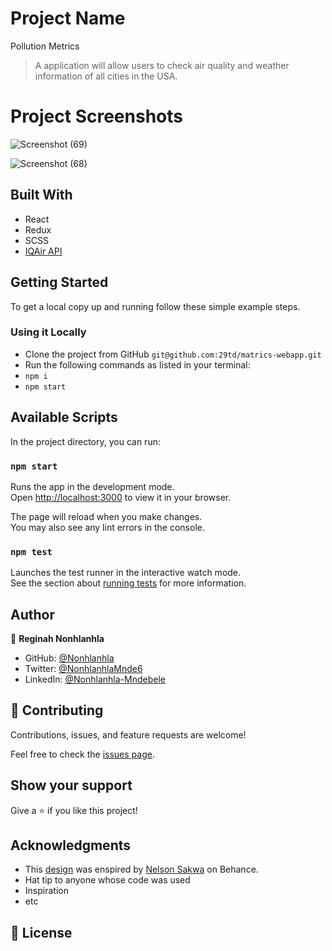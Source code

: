 # Project Name

Pollution Metrics

> A application will allow users to check air quality and weather information of all cities in the USA.

# Project Screenshots

![Screenshot (69)](https://user-images.githubusercontent.com/93027816/189324891-0339952c-15ca-4311-b721-ccd0a1c5addf.png)


![Screenshot (68)](https://user-images.githubusercontent.com/93027816/189325062-af875d5f-e10e-4d80-b945-7dca99c75db5.png)

## Built With

- React
- Redux
- SCSS
- [IQAir API](https://api-docs.iqair.com/)

## Getting Started

To get a local copy up and running follow these simple example steps.

### Using it Locally

- Clone the project from GitHub `git@github.com:29td/matrics-webapp.git`
- Run the following commands as listed in your terminal:
- `npm i`
- `npm start`

## Available Scripts

In the project directory, you can run:

### `npm start`

Runs the app in the development mode.\
Open [http://localhost:3000](http://localhost:3000) to view it in your browser.

The page will reload when you make changes.\
You may also see any lint errors in the console.

### `npm test`

Launches the test runner in the interactive watch mode.\
See the section about [running tests](https://facebook.github.io/create-react-app/docs/running-tests) for more information.

## Author

👤 **Reginah Nonhlanhla**

- GitHub: [@Nonhlanhla](https://https://github.com/29td)
- Twitter: [@NonhlanhlaMnde6](https://twitter.com/NonhlanhlaMnde6)
- LinkedIn: [@Nonhlanhla-Mndebele](https://www.linkedin.com/in/Nonhlanhla-Mndebele/)

## 🤝 Contributing

Contributions, issues, and feature requests are welcome!

Feel free to check the [issues page](https://github.com/29td/matrics-webapp/issues).

## Show your support

Give a ⭐️ if you like this project!

## Acknowledgments

- This [design](<https://www.behance.net/gallery/31579789/Ballhead-App-(Free-PSDs)>) was enspired by [Nelson Sakwa](https://www.behance.net/sakwadesignstudio) on Behance.
- Hat tip to anyone whose code was used
- Inspiration
- etc

## 📝 License
